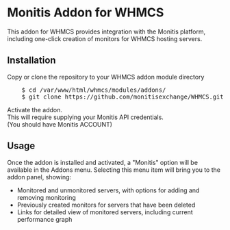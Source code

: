 # Monitis Addon for WHMCS

This addon for WHMCS provides integration with the Monitis platform, including
one-click creation of monitors for WHMCS hosting servers.

## Installation

Copy or clone the repository to your WHMCS addon module directory  

<pre>
    $ cd /var/www/html/whmcs/modules/addons/
    $ git clone https://github.com/monitisexchange/WHMCS.git monitis_addon
</pre>

Activate the addon.  
This will require supplying your Monitis API credentials.  
(You should have Monitis ACCOUNT)

## Usage

Once the addon is installed and activated, a "Monitis" option will be
available in the Addons menu.  Selecting this menu item will bring you to
the addon panel, showing:

* Monitored and unmonitored servers, with options for adding and removing
  monitoring
* Previously created monitors for servers that have been deleted
* Links for detailed view of monitored servers, including current performance
  graph
